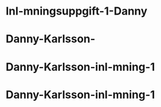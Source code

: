 # Inl-mningsuppgift-1-Danny
# Danny-Karlsson-
# Danny-Karlsson-inl-mning-1
# Danny-Karlsson-inl-mning-1
